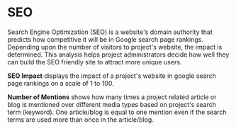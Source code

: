 # SEO

Search Engine Optimization \(SEO\) is a website's domain authority that predicts how competitive it will be in Google search page rankings. Depending upon the number of visitors to project's website, the impact is determined. This analysis helps project administrators decide how well they can build the SEO friendly site to attract more unique users.

**SEO Impact** displays the impact of a project's website in google search page rankings on a scale of 1 to 100.

**Number of Mentions** shows how many times a project related article or blog is mentioned over different media types based on project's search term \(keyword\). One article/blog is equal to one mention even if the search terms are used more than once in the article/blog.

